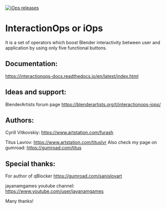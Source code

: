 
<a href="https://imgur.com/bUoowcQ"><img src="https://i.imgur.com/2xgTe3L.png" title="iOps releases" /></a>

# InteractionOps or iOps
  It is a set of operators which boost Blender interactivity between user and application by using only five functional buttons. 

## Documentation:
https://interactionops-docs.readthedocs.io/en/latest/index.html
   
## Ideas and support:
BlenderArtists forum page 
https://blenderartists.org/t/interactionops-iops/

## Authors:
Cyrill Vitkovskiy:
https://www.artstation.com/furash

Titus Lavrov:
https://www.artstation.com/tituslvr
Also check my page on gumroad: 
https://gumroad.com/titus

## Special thanks:
For author of qBlocker
https://gumroad.com/sanislovart

jayanamgames youtube channel:
https://www.youtube.com/user/jayanamgames

Many thanks!



